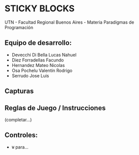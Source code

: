 #  STICKY BLOCKS

UTN - Facultad Regional Buenos Aires - Materia Paradigmas de Programación

## Equipo de desarrollo: 

- Devecchi Di Bella Lucas Nahuel
- Diez Forradellas Facundo
- Hernandez Mateo Nicolas
- Osa Pochelu Valentin Rodrigo
- Serrudo Jose Luis
 

## Capturas 

## Reglas de Juego / Instrucciones

(completar...)

## Controles:

- `W` para...

